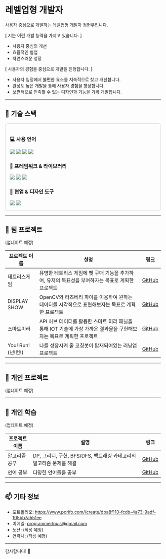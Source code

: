 # 레벨업형 개발자

사용자 중심으로 개발하는 레벨업형 개발자 정현우입니다.

[ 저는 이런 개발 능력을 가지고 있습니다. ]

- 사용자 중심의 개선
- 효율적인 협업
- 자연스러운 성장

[ 사용자의 경험을 중심으로 개발을 진행합니다. ]

- 사용자 입장에서 불편한 요소를 지속적으로 찾고 개선합니다.
- 완성도 높은 개발을 통해 사용자 경험을 향상합니다.
- 보편적으로 만족할 수 있는 디자인과 기능을 기획·개발합니다.

---

## 🚀 기술 스택

<div style="border: 1px solid #ccc; padding: 1em; border-radius: 8px">

### 💻 사용 언어  
<img src="https://img.shields.io/badge/C-A8B9CC?style=for-the-badge&logo=c&logoColor=white">
<img src="https://img.shields.io/badge/C++-00599C?style=for-the-badge&logo=cplusplus&logoColor=white">
<img src="https://img.shields.io/badge/JavaScript-F7DF1E?style=for-the-badge&logo=javascript&logoColor=black">
<img src="https://img.shields.io/badge/Python-3776AB?style=for-the-badge&logo=python&logoColor=white">


### 🧩 프레임워크 & 라이브러리  
<img src="https://img.shields.io/badge/React-20232A?style=for-the-badge&logo=react">
<img src="https://img.shields.io/badge/React_Native-61DAFB?style=for-the-badge&logo=react">
<img src="https://img.shields.io/badge/Spring_Boot-6DB33F?style=for-the-badge&logo=springboot">

### 🤝 협업 & 디자인 도구  
<img src="https://img.shields.io/badge/Figma-F24E1E?style=for-the-badge&logo=figma&logoColor=white">
<img src="https://img.shields.io/badge/Slack-4A154B?style=for-the-badge&logo=slack&logoColor=white">

</div>

---

## 📌 팀 프로젝트

(업데이트 예정)

| 프로젝트 이름 | 설명 | 링크 |
|---------------|------|------|
| 테트리스게임 | 유명한 테트리스 게임에 펫 구매 기능을 추가하여, 유저의 목표성을 부여하자는 목표로 계획한 프로젝트 | [GitHub](https://github.com/xlouisjungx/c_game_project.git) |
| DISPLAY SHOW | OpenCV와 라즈베리 파이를 이용하여 원하는 데이터를 시각적으로 표현해보자는 목표로 계획한 프로젝트 | [GitHub](https://github.com/xlouisjungx/Project_MBH.git) |
| 스마트미러 | API 허브 데이터를 활용한 스마트 미러 패널을 통해 IOT 기술에 가장 가까운 결과물을 구현해보자는 목표로 계획한 프로젝트 | [GitHub](https://github.com/xlouisjungx/Project_MBH.git) |
| You! Run! (넌!런!) | 나를 성장시켜 줄 코칭봇이 탑재되어있는 러닝앱 프로젝트 | [GitHub](https://github.com/Now-You-Run/You-Run-Front.git) |

---

## 📌 개인 프로젝트

(업데이트 예정)

---

## 📌 개인 학습

(업데이트 예정)

| 프로젝트 이름 | 설명 | 링크 |
|---------------|------|------|
| 알고리즘 공부 | DP, 그리디, 구현, BFS/DFS, 백트래킹 카테고리의 알고리즘 문제를 해결 | [GitHub](https://github.com/xlouisjungx/Algorithm_Study.git) |
| 언어 공부 | 다양한 언어들을 공부 | [GitHub](https://github.com/xlouisjungx/coding_langs.git) |

---

## 📫 기타 정보

- 포트폴리오: https://www.porifo.com//create/dba8f110-fcdb-4a73-9adf-105bb7a551ee
- 이메일: programmerlouis@gmail.com
- 노션: (작성 예정)
- 연락처: (작성 예정)

---

감사합니다! 🙌

